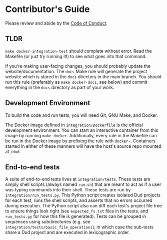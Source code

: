 # Contributor's Guide

Please review and abide by the [Code of Conduct](CODE_OF_CONDUCT.md).


## TLDR

`make docker-integration-test` should complete without error. Read
the Makefile (or just try running it!) to see what goes into that command.

If you're making user-facing changes, you should probably update the
website/documentation. The `docs` Make rule will generate the project website
which is stored in the `docs` directory in the main branch. You should run this
rule (preferably as `make docker-docs`, see below) and commit everything in the
`docs` directory as part of your work.


## Development Environment

To build the code and run tests, you will need Git, GNU Make, and Docker.

The Docker image defined in `integration/Dockerfile` is the official development
environment. You can start an interactive container from this image by running
`make docker`. Additionally, every rule in the Makefile can be run in the Docker
image by prefixing the rule with `docker-`. Containers started in either of
these manners will have the host's source repo mounted at `/dud`.


## End-to-end tests

A suite of end-to-end tests lives at `integration/tests`. These tests are simply
shell scripts (always named `run.sh`) that are meant to act as if a user was
typing commands into their shell. These tests are run by
`integration/run_tests.py`. This Python script creates isolated Dud projects for
each test, runs the shell scripts, and asserts that no errors occurred during
execution. The Python script also can diff each test's project file tree to
ensure things look right (see `expected_fs.txt` files in the tests, and
`run_tests.py` for how this file is generated). Tests can be grouped in
sequences using subdirectories (e.g. see
`integration/tests/basic_file_operations`), in which case the sub-tests share
a Dud project and are executed in lexicographic order.
